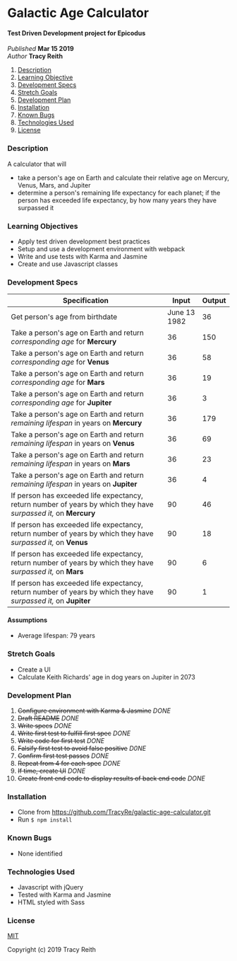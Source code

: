 # Galactic Age Calculator

#### Test Driven Development project for Epicodus

_Published_ **Mar 15 2019**<br>
_Author_ **Tracy Reith**

1. [Description](#description)
1. [Learning Objective](#learning-objective)
1. [Development Specs](#development-specs)
1. [Stretch Goals](#stretch-goals)
1. [Development Plan](#development-plan)
1. [Installation](#installation)
1. [Known Bugs](#known-bugs)
1. [Technologies Used](#technologies-used)
1. [License](#license)

### Description
A calculator that will
* take a person's age on Earth and calculate their relative age on Mercury, Venus, Mars, and Jupiter
* determine a person's remaining life expectancy for each planet; if the person has exceeded life expectancy, by how many years they have surpassed it

### Learning Objectives
* Apply test driven development best practices
* Setup and use a development environment with webpack
* Write and use tests with Karma and Jasmine
* Create and use Javascript classes

### Development Specs

Specification | Input | Output
------------- | ----- | ------
Get person's age from birthdate | June 13 1982 | 36
Take a person's age on Earth and return _corresponding age_ for **Mercury** | 36 | 150
Take a person's age on Earth and return _corresponding age_ for **Venus** | 36 | 58
Take a person's age on Earth and return _corresponding age_ for **Mars** | 36 | 19
Take a person's age on Earth and return _corresponding age_ for **Jupiter** | 36 | 3
Take a person's age on Earth and return _remaining lifespan_ in years on **Mercury** | 36 | 179
Take a person's age on Earth and return _remaining lifespan_ in years on **Venus** | 36 | 69
Take a person's age on Earth and return _remaining lifespan_ in years on **Mars** | 36 | 23
Take a person's age on Earth and return _remaining lifespan_ in years on **Jupiter** | 36 | 4
If person has exceeded life expectancy, return number of years by which they have _surpassed it,_ on **Mercury** | 90 | 46
If person has exceeded life expectancy, return number of years by which they have _surpassed it,_ on **Venus** | 90 | 18
If person has exceeded life expectancy, return number of years by which they have _surpassed it,_ on **Mars** | 90 | 6
If person has exceeded life expectancy, return number of years by which they have _surpassed it,_ on **Jupiter** | 90 | 1

#### Assumptions
* Average lifespan: 79 years

### Stretch Goals
* Create a UI
* Calculate Keith Richards' age in dog years on Jupiter in 2073

### Development Plan
1. ~~Configure environment with Karma & Jasmine~~ _DONE_
1. ~~Draft README~~ _DONE_
1. ~~Write specs~~ _DONE_
1. ~~Write first test to fulfill first spec~~ _DONE_
1. ~~Write code for first test~~ _DONE_
1. ~~Falsify first test to avoid false positive~~ _D0NE_
1. ~~Confirm first test passes~~ _DONE_
1. ~~Repeat from 4 for each spec~~ _DONE_
1. ~~If time, create UI~~ _DONE_
1. ~~Create front end code to display results of back end code~~ _DONE_

### Installation
* Clone from https://github.com/TracyRe/galactic-age-calculator.git
* Run `$ npm install`


### Known Bugs
* None identified

### Technologies Used
* Javascript with jQuery
* Tested with Karma and Jasmine
* HTML styled with Sass

### License
[MIT](./LICENSE.txt)

Copyright (c) 2019 Tracy Reith
